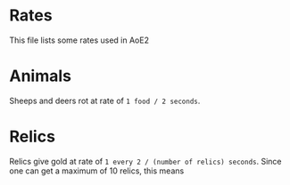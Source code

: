 # Rates

This file lists some rates used in AoE2

# Animals

Sheeps and deers rot at rate of `1 food / 2 seconds`.

# Relics

Relics give gold at rate of `1 every 2 / (number of relics) seconds`. Since one can get a maximum of 10 relics, this means
